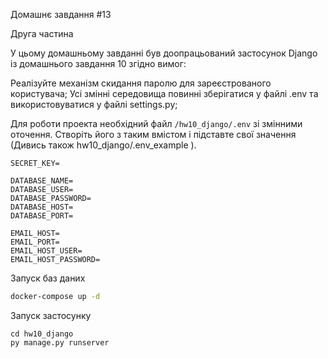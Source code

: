 Домашнє завдання #13

Друга частина

У цьому домашньому завданні був доопрацьований застосунок Django із домашнього завдання 10 згідно вимог:

Реалізуйте механізм скидання паролю для зареєстрованого користувача;
Усі змінні середовища повинні зберігатися у файлі .env та використовуватися у файлі settings.py;

Для роботи проекта необхідний файл `/hw10_django/.env` зі змінними оточення.
Створіть його з таким вмістом і підставте свої значення (Дивись також hw10_django/.env_example ).

```dotenv
SECRET_KEY=

DATABASE_NAME=
DATABASE_USER=
DATABASE_PASSWORD=
DATABASE_HOST=
DATABASE_PORT=

EMAIL_HOST=
EMAIL_PORT=
EMAIL_HOST_USER=
EMAIL_HOST_PASSWORD=
```

Запуск баз даних

```bash
docker-compose up -d
```

Запуск застосунку

```
cd hw10_django
py manage.py runserver
```
